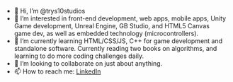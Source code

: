 - 👋 Hi, I’m @trys10studios
- 👀 I’m interested in front-end development, web apps, mobile apps, Unity Game development, Unreal Engine, GB Studio, and HTML5 Canvas game dev, as well as embedded technology (microcontrollers).
- 🌱 I’m currently learning HTML/CSS/JS, C++ for game development and standalone software. Currently reading two books on algorithms, and learning to do more coding challenges daily.
- 💞️ I’m looking to collaborate on just about anything.
- 📫 How to reach me: [LinkedIn](https://www.linkedin.com/in/richard-wellman-6b0234182/)

<!---
trys10studios/trys10studios is a ✨ special ✨ repository because its `README.md` (this file) appears on your GitHub profile.
You can click the Preview link to take a look at your changes.
--->
